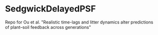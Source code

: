# SedgwickDelayedPSF
Repo for Ou et al. "Realistic time-lags and litter dynamics alter predictions of plant–soil feedback across generations"
